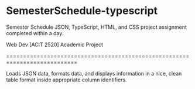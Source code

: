 # SemesterSchedule-typescript

Semester Schedule JSON, TypeScript, HTML, and CSS project assignment completed within a day.

Web Dev [ACIT 2520] Academic Project

===========================================================================

Loads JSON data, formats data, and displays information in a nice, clean table format inside appropriate column identifiers.
